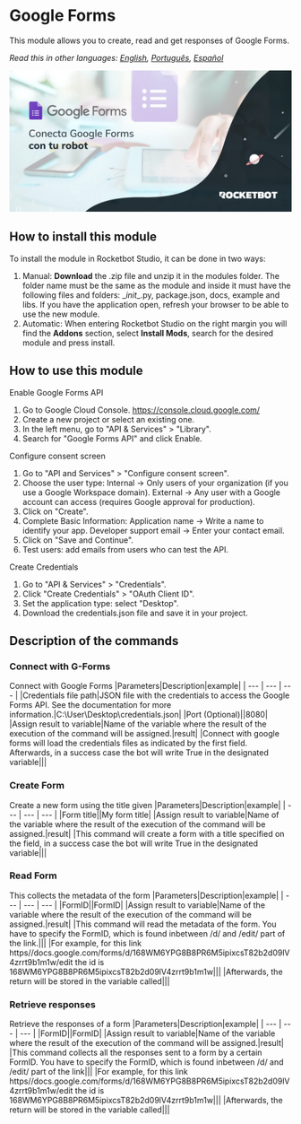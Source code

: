 



# Google Forms
  
This module allows you to create, read and get responses of Google Forms.  

*Read this in other languages: [English](Manual_GoogleForms.md), [Português](Manual_GoogleForms.pr.md), [Español](Manual_GoogleForms.es.md)*
  
![banner](imgs/Banner_GoogleForms.jpg)
## How to install this module
  
To install the module in Rocketbot Studio, it can be done in two ways:
1. Manual: __Download__ the .zip file and unzip it in the modules folder. The folder name must be the same as the module and inside it must have the following files and folders: \__init__.py, package.json, docs, example and libs. If you have the application open, refresh your browser to be able to use the new module.
2. Automatic: When entering Rocketbot Studio on the right margin you will find the **Addons** section, select **Install Mods**, search for the desired module and press install.  

## How to use this module

Enable Google Forms API
1. Go to Google Cloud Console. https://console.cloud.google.com/
2. Create a new project or select an existing one.
3. In the left menu, go to "API & Services" > "Library".
4. Search for "Google Forms API" and click Enable.

Configure consent screen
1. Go to "API and Services" > "Configure consent screen".
2. Choose the user type:
Internal → Only users of your organization (if you use a Google Workspace domain).
External → Any user with a Google account can access (requires Google approval for production).
3. Click on "Create".
4. Complete Basic Information:
Application name → Write a name to identify your app.
Developer support email → Enter your contact email.
5. Click on "Save and Continue".
6. Test users: add emails from users who can test the API.

Create Credentials
1. Go to "API & Services" > "Credentials".
2. Click "Create Credentials" > "OAuth Client ID".
3. Set the application type: select "Desktop".
4. Download the 
credentials.json file and save it in your project.


## Description of the commands

### Connect with G-Forms
  
Connect with Google Forms
|Parameters|Description|example|
| --- | --- | --- |
|Credentials file path|JSON file with the credentials to access the Google Forms API. See the documentation for more information.|C:\User\Desktop\credentials.json|
|Port (Optional)||8080|
|Assign result to variable|Name of the variable where the result of the execution of the command will be assigned.|result|
|Connect with google forms will load the credentials files as indicated by the first field. Afterwards, in a success case the bot will write True in the designated variable|||

### Create Form
  
Create a new form using the title given
|Parameters|Description|example|
| --- | --- | --- |
|Form title||My form title|
|Assign result to variable|Name of the variable where the result of the execution of the command will be assigned.|result|
|This command will create a form with a title specified on the field, in a success case the bot will write True in the designated variable|||

### Read Form
  
This collects the metadata of the form
|Parameters|Description|example|
| --- | --- | --- |
|FormID||FormID|
|Assign result to variable|Name of the variable where the result of the execution of the command will be assigned.|result|
|This command will read the metadata of the form. You have to specify the FormID, which is found inbetween /d/ and /edit/ part of the link.|||
|For example, for this link https//docs.google.com/forms/d/168WM6YPG8B8PR6M5ipixcsT82b2d09lV4zrrt9b1m1w/edit the id is 168WM6YPG8B8PR6M5ipixcsT82b2d09lV4zrrt9b1m1w|||
|Afterwards, the return will be stored in the variable called|||

### Retrieve responses
  
Retrieve the responses of a form
|Parameters|Description|example|
| --- | --- | --- |
|FormID||FormID|
|Assign result to variable|Name of the variable where the result of the execution of the command will be assigned.|result|
|This command collects all the responses sent to a form by a certain FormID. You have to specify the FormID, which is found inbetween /d/ and /edit/ part of the link|||
|For example, for this link https//docs.google.com/forms/d/168WM6YPG8B8PR6M5ipixcsT82b2d09lV4zrrt9b1m1w/edit the id is 168WM6YPG8B8PR6M5ipixcsT82b2d09lV4zrrt9b1m1w|||
|Afterwards, the return will be stored in the variable called|||
